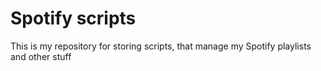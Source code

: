 # Spotify scripts
This is my repository for storing scripts, that manage my Spotify playlists and other stuff